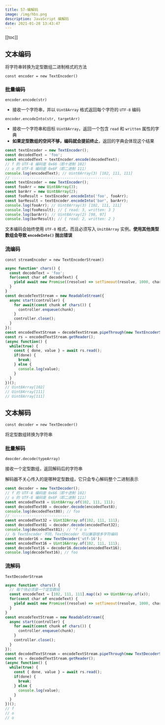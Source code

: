 ```yaml
---
title: 57-编解码
image: /img/hbs.png
description: JavaScript 编解码
date: 2021-01-28 13:43:47
---
```


[[toc]]

## 文本编码

将字符串转换为定型数组二进制格式的方法

`const encoder = new TextEncoder()`

### 批量编码

`encoder.encode(str)`
  - 接收一个字符串，并以 `Uint8Array` 格式返回每个字符的 `UTF-8` 编码

`encoder.encodeInto(str, targetArr)`
  - 接收一个字符串和目标 `Uint8Array`，返回一个包含 `read` 和 `written` 属性的字典
  - **如果定型数组的空间不够，编码就会提前终止**，返回的字典会体现这个结果

```js
const textEncoder = new TextEncoder();
const decodedText = 'foo';
const encodedText = textEncoder.encode(decodedText);
// f 的 UTF-8 编码是 0x66（即十进制 102）
// o 的 UTF-8 编码是 0x6F（即二进制 111）
console.log(encodedText); // Uint8Array(3) [102, 111, 111]
// ----------------------------------------------
const textEncoder = new TextEncoder();
const fooArr = new Uint8Array(3);
const barArr = new Uint8Array(2);
const fooResult = textEncoder.encodeInto('foo', fooArr);
const barResult = textEncoder.encodeInto('bar', barArr);
console.log(fooArr); // Uint8Array(3) [102, 111, 111]
console.log(fooResult); // { read: 3, written: 3 }
console.log(barArr); // Uint8Array(2) [98, 97]
console.log(barResult); // { read: 2, written: 2 }
```
<n-alert type="warning">文本编码会始终使用 `UTF-8` 格式，而且必须写入 `Unit8Array` 实例。**使用其他类型数组会导致 `encodeInto()` 抛出错误**</n-alert>


### 流编码

`const streamEncoder = new TextEncoderStream()`

```js
async function* chars() {
  const decodeText = 'foo';
  for(const char of decodeText) {
    yield await new Promise((resolve) => setTimeout(resolve, 1000, char));
  }
}
const decodeTextStream = new ReadableStream({
  async start(controller) {
    for await(const chunk of chars()) {
      controller.enqueue(chunk);
    }
    controller.close();
  }
});
const encodedTextStream = decodeTextStream.pipeThrough(new TextEncoderStream());
const rs = encodedTextStream.getReader();
(async function() {
  while(true) {
    const { done, value } = await rs.read();
    if(done) {
      break;
    } else {
      console.log(value);
    }
  }
})();
// Uint8Array[102]
// Uint8Array[111]
// Uint8Array[111] 
```

## 文本解码

`const decoder = new TextDecoder()`

将定型数组转换为字符串

### 批量解码

`deocder.decode(typeArray)`

接收一个定型数组，返回解码后的字符串

解码器不关心传入的是哪种定型数组，它只会专心解码整个二进制表示

```js
const decoder = new TextDecoder();
// f 的 UTF-8 编码是 0x66（即十进制 102）
// o 的 UTF-8 编码是 0x6F（即二进制 111）
const encodedText8 = Uint8Array.of(102, 111, 111);
const decodedText80 = decoder.decode(encodedText8);
console.log(decodedText80); // foo 
// --------------------------
const encodedText32 = Uint32Array.of(102, 111, 111);
const decodedText81 = decoder.decode(encodedText32);
console.log(decodedText81); // "f o o " 
// 与 TextEncoder 不同，TextDecoder 可以兼容很多字符编码
const decoder16 = new TextDecoder('utf-16');
const encodedText16 = Uint16Array.of(102, 111, 111);
const decodeText16 = decoder16.decode(encodedText16);
console.log(decodeText16); // foo
```

### 流解码

`TextDecoderStream`

```js
async function* chars() {
  // 每个块必须是一个定型数组
  const encodeText = [102, 111, 111].map((x) => Uint8Array.of(x));
  for(const char of encodeText) {
    yield await new Promise((resolve) => setTimeout(resolve, 1000, char));
  }
}
const encodeTextStream = new ReadableStream({
  async start(controller) {
    for await(const chunk of chars()) {
      controller.enqueue(chunk);
    }
    controller.close();
  }
});
const decodedTextStream = encodeTextStream.pipeThrough(new TextDecoderStream());
const rs = decodedTextStream.getReader();
(async function() {
  while(true) {
    const { done, value } = await rs.read();
    if(done) {
      break;
    } else {
      console.log(value);
    }
  }
})();
// f
// o
// o
```

